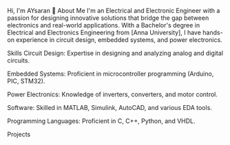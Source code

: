 Hi, I'm AYsaran 👋
About Me
I'm an Electrical and Electronic Engineer with a passion for designing innovative solutions that bridge the gap between electronics and real-world applications. With a Bachelor's degree in Electrical and Electronics Engineering from [Anna University], I have hands-on experience in circuit design, embedded systems, and power electronics.

Skills
Circuit Design: Expertise in designing and analyzing analog and digital circuits.

Embedded Systems: Proficient in microcontroller programming (Arduino, PIC, STM32).

Power Electronics: Knowledge of inverters, converters, and motor control.

Software: Skilled in MATLAB, Simulink, AutoCAD, and various EDA tools.

Programming Languages: Proficient in C, C++, Python, and VHDL.

Projects
